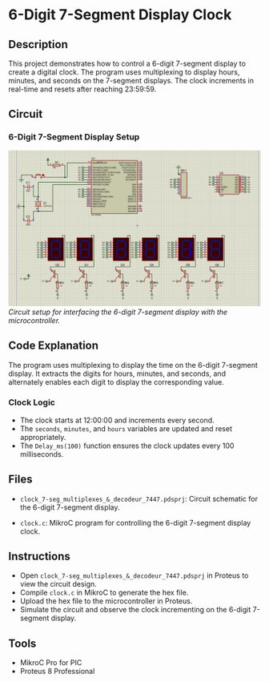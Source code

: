 # 6-Digit 7-Segment Display Clock

## Description
This project demonstrates how to control a 6-digit 7-segment display to create a digital clock. The program uses multiplexing to display hours, minutes, and seconds on the 7-segment displays. The clock increments in real-time and resets after reaching 23:59:59.

## Circuit
### 6-Digit 7-Segment Display Setup
![6-Digit 7-Segment Circuit](screens/screen.png)  
*Circuit setup for interfacing the 6-digit 7-segment display with the microcontroller.*

## Code Explanation
The program uses multiplexing to display the time on the 6-digit 7-segment display. It extracts the digits for hours, minutes, and seconds, and alternately enables each digit to display the corresponding value.


### Clock Logic
- The clock starts at 12:00:00 and increments every second.
- The `seconds`, `minutes`, and `hours` variables are updated and reset appropriately.
- The `Delay_ms(100)` function ensures the clock updates every 100 milliseconds.

## Files
- `clock_7-seg_multiplexes_&_decodeur_7447.pdsprj`: Circuit schematic for the 6-digit 7-segment display.

- `clock.c`: MikroC program for controlling the 6-digit 7-segment display clock.

## Instructions
- Open `clock_7-seg_multiplexes_&_decodeur_7447.pdsprj` in Proteus to view the circuit design.
- Compile `clock.c` in MikroC to generate the hex file.
- Upload the hex file to the microcontroller in Proteus.
- Simulate the circuit and observe the clock incrementing on the 6-digit 7-segment display.

## Tools
- MikroC Pro for PIC
- Proteus 8 Professional
